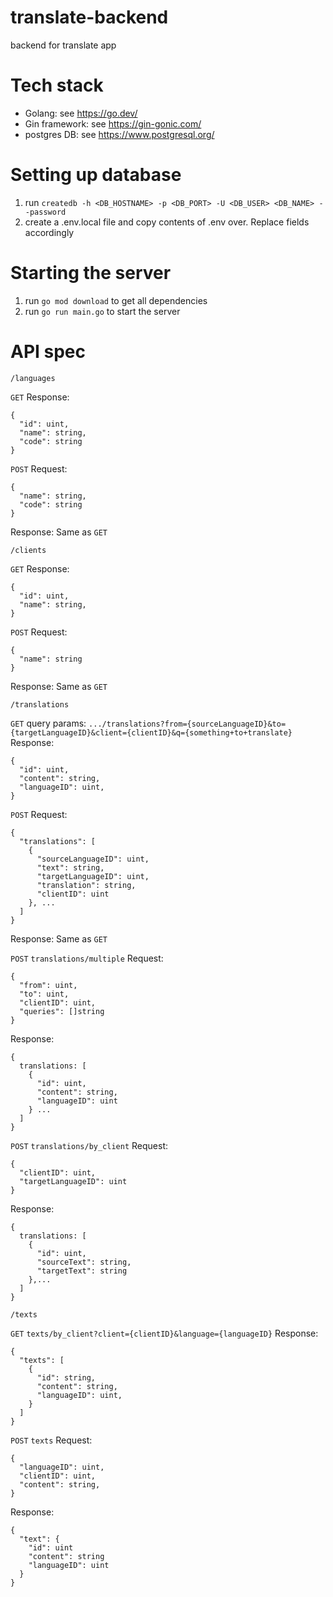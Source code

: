 # translate-backend
backend for translate app

# Tech stack
- Golang: see https://go.dev/
- Gin framework: see https://gin-gonic.com/ 
- postgres DB: see https://www.postgresql.org/

# Setting up database
1. run ```createdb -h <DB_HOSTNAME> -p <DB_PORT> -U <DB_USER> <DB_NAME> --password```
2. create a .env.local file and copy contents of .env over. Replace fields accordingly

# Starting the server
1. run ```go mod download``` to get all dependencies
2. run ```go run main.go``` to start the server

# API spec
```/languages```

```GET```
Response:
```
{
  "id": uint,
  "name": string,
  "code": string
}
```

```POST```
Request:
```
{
  "name": string,
  "code": string
}
```
Response:
Same as ```GET```


```/clients```

```GET```
Response:
```
{
  "id": uint,
  "name": string,
}
```

```POST```
Request:
```
{
  "name": string
}
```
Response:
Same as ```GET```


```/translations```

```GET```
query params: 
```.../translations?from={sourceLanguageID}&to={targetLanguageID}&client={clientID}&q={something+to+translate}```
Response:
```
{
  "id": uint,
  "content": string,
  "languageID": uint,
}
```

```POST```
Request:
```
{
  "translations": [
    {
      "sourceLanguageID": uint,
      "text": string,
      "targetLanguageID": uint,
      "translation": string,
      "clientID": uint
    }, ...
  ]
}
```
Response:
Same as ```GET```

```POST```
```translations/multiple```
Request:
```
{
  "from": uint,
  "to": uint,
  "clientID": uint,
  "queries": []string
}
```
Response:
```
{
  translations: [
    {
      "id": uint,
      "content": string,
      "languageID": uint
    } ...
  ]
}
```

```POST```
```translations/by_client```
Request:
```
{
  "clientID": uint,
  "targetLanguageID": uint
}
```
Response:
```
{
  translations: [
    {
      "id": uint,
      "sourceText": string,
      "targetText": string
    },...
  ]
}
```

```/texts```

```GET```
```texts/by_client?client={clientID}&language={languageID}```
Response:
```
{
  "texts": [
    {
      "id": string,
      "content": string,
      "languageID": uint,
    }  
  ]
}
```

```POST```
```texts```
Request:
```
{
  "languageID": uint,
  "clientID": uint,
  "content": string,
}
```

Response:
```
{
  "text": {
    "id": uint
    "content": string
    "languageID": uint
  }
}
```
